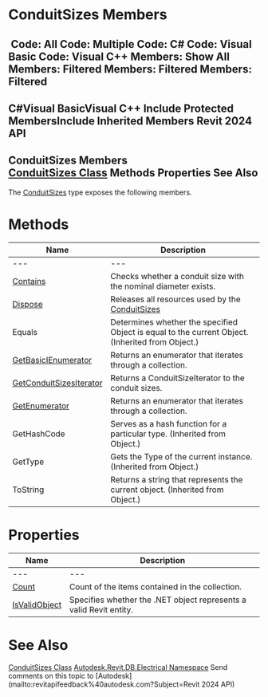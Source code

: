 # ConduitSizes Members

﻿
 Code: All Code: Multiple Code: C# Code: Visual Basic Code: Visual C++  Members: Show All Members: Filtered Members: Filtered Members: Filtered   
---  
C#Visual BasicVisual C++
Include Protected MembersInclude Inherited Members
Revit 2024 API  
---  
ConduitSizes Members  
[ConduitSizes Class](5ed94151-bec3-985c-856e-cea52c2b1a2a.md "ConduitSizes Class") Methods Properties See Also  
---  
The [ConduitSizes](5ed94151-bec3-985c-856e-cea52c2b1a2a.md "ConduitSizes Class") type exposes the following members.
# Methods
| Name | Description |
| --- | --- |
| --- | --- | --- |
| [Contains](f9be6af8-7ec2-d275-2bab-69c860e68316.md "Contains Method") | Checks whether a conduit size with the nominal diameter exists. |
| [Dispose](8a4cf40d-d979-8dbe-6d21-41d11b4b5aef.md "Dispose Method") | Releases all resources used by the [ConduitSizes](5ed94151-bec3-985c-856e-cea52c2b1a2a.md "ConduitSizes Class") |
| Equals | Determines whether the specified Object is equal to the current Object. (Inherited from Object.) |
| [GetBasicIEnumerator](5402fcc5-882b-1eb9-72e2-76b376d5f412.md "GetBasicIEnumerator Method") | Returns an enumerator that iterates through a collection. |
| [GetConduitSizesIterator](7a01fb6a-00dd-5c39-3539-fd0cc1cef15b.md "GetConduitSizesIterator Method") | Returns a ConduitSizeIterator to the conduit sizes. |
| [GetEnumerator](bf424a5e-1979-0e36-1e78-6ab95620b428.md "GetEnumerator Method") | Returns an enumerator that iterates through a collection. |
| GetHashCode | Serves as a hash function for a particular type.  (Inherited from Object.) |
| GetType | Gets the Type of the current instance. (Inherited from Object.) |
| ToString | Returns a string that represents the current object. (Inherited from Object.) |

# Properties
| Name | Description |
| --- | --- |
| --- | --- | --- |
| [Count](6201fb1e-bd04-b374-205b-6d3a2ba2a16a.md "Count Property") | Count of the items contained in the collection. |
| [IsValidObject](a4c1ef25-5d87-55d3-5447-4793f941f30b.md "IsValidObject Property") | Specifies whether the .NET object represents a valid Revit entity. |

# See Also
[ConduitSizes Class](5ed94151-bec3-985c-856e-cea52c2b1a2a.md "ConduitSizes Class")
[Autodesk.Revit.DB.Electrical Namespace](212a1314-7843-2c6c-3322-363127e4059f.md "Autodesk.Revit.DB.Electrical Namespace")
Send comments on this topic to [Autodesk](mailto:revitapifeedback%40autodesk.com?Subject=Revit 2024 API)